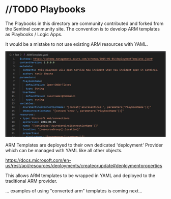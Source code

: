 # //TODO Playbooks

The Playbooks in this directory are community contributed and forked from the Sentinel community site.  The convention is to develop ARM templates as Playbooks / Logic Apps.  

It would be a mistake to not use existing ARM resources with YAML. 

![ARM-Templates](Images/ARM-Templates.JPG)

ARM Templates are deployed to their own dedicated 'deployment' Provider which can be managed with YAML like all other objects.

https://docs.microsoft.com/en-us/rest/api/resources/deployments/createorupdate#deploymentproperties

This allows ARM templates to be wrapped in YAML and deployed to the traditional ARM provider.

... examples of using "converted arm" templates is coming next...

